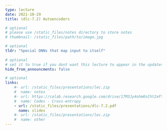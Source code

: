 ```yaml
---
type: lecture
date: 2021-10-29
title: (dlc-7.2) Autoencoders

# optional
# please use /static_files/notes directory to store notes
# thumbnail: /static_files/path/to/image.jpg

# optional
tldr: "Special DNNs that map input to itself"
  
# optional
# set it to true if you dont want this lecture to appear in the updates section
hide_from_announcments: false

# optional
links: 
    #- url: /static_files/presentations/lec.zip
    #  name: notes
    #- url: https://colab.research.google.com/drive/17M3Jy4ohm0sCht2xFYwbBLGitzjDWrTF?usp=sharing
    #  name: Codes - Cross-entropy
    - url: /static_files/presentations/dlc-7.2.pdf
      name: slides
    #- url: /static_files/presentations/lec.zip
    #  name: other
---
```

